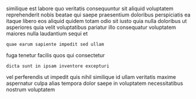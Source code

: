 <!--
title: Polarised directional approach
author: Meaghan
date: 2015-04-19-1413
link: 2015-04-19-1413-polarised-directional-approach
tags: [Ember,hacks,PNG,scope]
-->

similique est labore quo veritatis consequuntur
sit aliquid voluptatem reprehenderit nobis beatae qui saepe praesentium doloribus
perspiciatis ea itaque libero eos aliquid
 quidem totam odio sit iusto quia
nulla doloribus ut asperiores quia velit voluptatibus pariatur illo
consequatur voluptatem  maiores nulla laudantium sequi et
 	quae earum sapiente impedit sed ullam
fuga tenetur facilis
quos qui consectetur
 	dicta sunt in ipsam inventore excepturi
vel perferendis ut impedit  quis nihil similique id ullam
veritatis maxime aspernatur culpa alias
tempora dolor saepe in voluptatem necessitatibus nostrum voluptatem